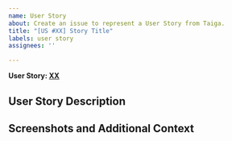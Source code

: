 ```yaml
---
name: User Story
about: Create an issue to represent a User Story from Taiga.
title: "[US #XX] Story Title"
labels: user story
assignees: ''

---
```


<!-- Replace the XX here with the number for the User Story from Taiga. -->
**User Story: [XX](https://tree.taiga.io/project/dmyoung9-2022_18h_web-based_game/us/XX)**

**User Story Description**
---

<!-- Describe the user story here -->

**Screenshots and Additional Context**
---

<!-- If applicable, add any other context or screenshots about the changes here. -->
